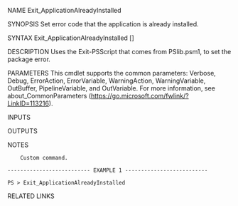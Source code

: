 
NAME
    Exit_ApplicationAlreadyInstalled
    
SYNOPSIS
    Set error code that the application is already installed.
    
    
SYNTAX
    Exit_ApplicationAlreadyInstalled [<CommonParameters>]
    
    
DESCRIPTION
    Uses the Exit-PSScript that comes from PSlib.psm1, to set the package error.
    

PARAMETERS
    <CommonParameters>
        This cmdlet supports the common parameters: Verbose, Debug,
        ErrorAction, ErrorVariable, WarningAction, WarningVariable,
        OutBuffer, PipelineVariable, and OutVariable. For more information, see
        about_CommonParameters (https://go.microsoft.com/fwlink/?LinkID=113216). 
    
INPUTS
    
OUTPUTS
    
NOTES
    
    
        Custom command.
    
    -------------------------- EXAMPLE 1 --------------------------
    
    PS > Exit_ApplicationAlreadyInstalled
    
    
    
    
    
    
    
RELATED LINKS


